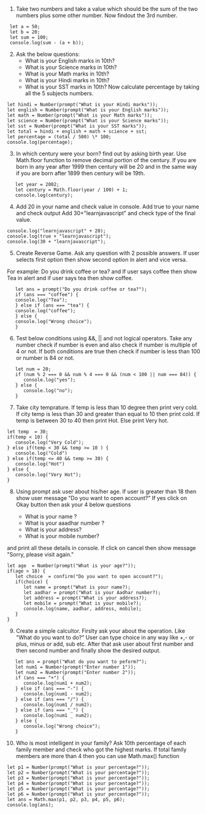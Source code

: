 1. Take two numbers and take a value which should be the sum of the two numbers plus some other number. Now findout the 3rd number.

```
 let a = 50;
 let b = 20;
 let sum = 100;
 console.log(sum - (a + b));
```

2. Ask the below questions:
   - What is your English marks in 10th?
   - What is your Science marks in 10th?
   - What is your Math marks in 10th?
   - What is your Hindi marks in 10th?
   - What is your SST marks in 10th?
     Now calculate percentage by taking all the 5 subjects numbers.

```
let hindi = Number(prompt("What is your Hindi marks"));
let english = Number(prompt("What is your English marks"));
let math = Number(prompt("What is your Math marks"));
let science = Number(prompt("What is your Science marks"));
let sst = Number(prompt("What is your SST marks"));
let total = hindi + english + math + science + sst;
let percentage = (total / 500) \* 100;
console.log(percentage);
```

3. In which century were your born? find out by asking birth year. Use Math.floor function to remove decimal portion of the century. If you are born in any year after 1999 then century will be 20 and in the same way if you are born after 1899 then century will be 19th.

```
   let year = 2002;
   let century = Math.floor(year / 100) + 1;
   console.log(century);
```

4. Add 20 in your name and check value in console.
   Add true to your name and check output
   Add 30+"learnjavascript" and check type of the final value.

```
console.log("learnjavascript" + 20);
console.log(true + "learnjavascript");
console.log(30 + "learnjavascript");
```

5. Create Reverse Game. Ask any question with 2 possible answers. If user selects first option then show second option in alert and vice versa.

For example: Do you drink coffee or tea? and If user says coffee then show Tea in alert and if user says tea then show coffee.

```
   let ans = prompt("Do you drink coffee or tea?");
   if (ans === "coffee") {
   console.log("Tea");
   } else if (ans === "tea") {
   console.log("coffee");
   } else {
   console.log("Wrong choice");
   }
```

6. Test below conditions using &&, || and not logical operators. Take any number check if number is even and also check if number is multiple of 4 or not. If both conditions are true then check if number is less than 100 or number is 84 or not.

```
   let num = 20;
   if (num % 2 === 0 && num % 4 === 0 && (num < 100 || num === 84)) {
      console.log("yes");
   } else {
      console.log("no");
   }
```

7. Take city temprature. If temp is less than 10 degree then print very cold. If city temp is less than 30 and greater than equal to 10 then print cold. If temp is between 30 to 40 then print Hot. Else print Very hot.

```
let temp  = 30;
if(temp < 10) {
   console.log("Very Cold");
} else if(temp < 30 && temp >= 10 ) {
   console.log("Cold")
} else if(temp <= 40 && temp >= 30) {
   console.log("Hot")
} else {
   console.log("Very Hot");
}
```

8. Using prompt ask user about his/her age. If user is greater than 18 then show user message "Do you want to open account?" If yes click on Okay button then ask your 4 below questions

   - What is your name ?
   - What is your aaadhar number ?
   - What is your address?
   - What is your mobile number?

and print all these details in console. If click on cancel then show message "Sorry, please visit again."

```
let age  = Number(prompt("What is your age?"));
if(age > 18) {
   let choice  = confirm("Do you want to open account?");
   if(choice) {
      let name = prompt("What is your name?);
      let aadhar = prompt("What is your Aadhar number?);
      let address = prompt("What is your address?);
      let mobile = prompt("What is your mobile?);
      console.log(name, aadhar, address, mobile);
   }
}
```

9. Create a simple calcultor. Firslty ask your about the operation. Like "What do you want to do?" User can type choice in any way like +,- or plus, minus or add, sub etc. After that ask user about first number and then second number and finally show the desired output.

```
   let ans = prompt("What do you want to peform?");
   let num1 = Number(prompt("Enter number 1"));
   let num2 = Number(prompt("Enter number 2"));
   if (ans === "+") {
      console.log(num1 + num2);
   } else if (ans === "-") {
      console.log(num1 - num2);
   } else if (ans === "/") {
      console.log(num1 / num2);
   } else if (ans === "_") {
      console.log(num1 _ num2);
   } else {
      console.log("Wrong choice");
   }
```

10. Who is most intelligent in your family? Ask 10th percentage of each family member and check who got the highest marks. If total family members are more than 4 then you can use Math.max() function

```
let p1 = Number(prompt("What is your percentage?"));
let p2 = Number(prompt("What is your percentage?"));
let p3 = Number(prompt("What is your percentage?"));
let p4 = Number(prompt("What is your percentage?"));
let p5 = Number(prompt("What is your percentage?"));
let p6 = Number(prompt("What is your percentage?"));
let ans = Math.max(p1, p2, p3, p4, p5, p6);
console.log(ans);
```

